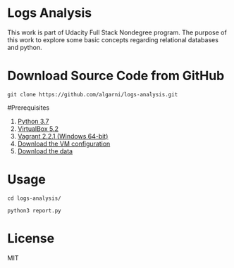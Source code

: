# Logs Analysis
This work is part of Udacity Full Stack Nondegree program. The purpose of this work to explore some basic concepts regarding relational databases and python. 

# Download Source Code from GitHub
`git clone https://github.com/algarni/logs-analysis.git`

#Prerequisites

1. [Python 3.7](https://www.python.org/ftp/python/3.7.1/python-3.7.1.exe)
2. [VirtualBox 5.2](https://download.virtualbox.org/virtualbox/5.2.22/VirtualBox-5.2.22-126460-Win.exe)
3. [Vagrant 2.2.1 (Windows 64-bit)](https://releases.hashicorp.com/vagrant/2.2.1/vagrant_2.2.1_x86_64.msi)
4. [Download the VM configuration](https://s3.amazonaws.com/video.udacity-data.com/topher/2018/April/5acfbfa3_fsnd-virtual-machine/fsnd-virtual-machine.zip)
5. [Download the data](https://d17h27t6h515a5.cloudfront.net/topher/2016/August/57b5f748_newsdata/newsdata.zip)


# Usage
`cd logs-analysis/`

`python3 report.py`

# License
MIT
